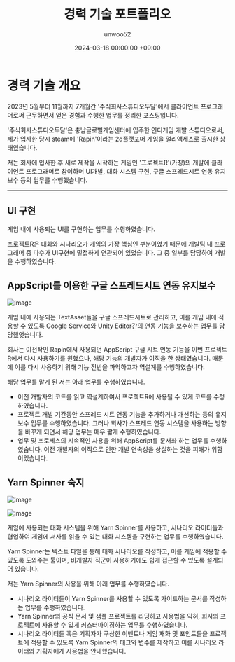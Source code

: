﻿---
title: 경력 기술 포트폴리오
author: unwoo52
date: 2024-03-18 00:00:00 +09:00
categories: [Career, Portfolio]
tags: [Career]
---

# 경력 기술 개요

2023년 5월부터 11월까지 7개월간 '주식회사스튜디오두달'에서 클라이언트 프로그래머로써 근무하면서 얻은 경험과 수행한 업무를 정리한 포스팅입니다.

'주식회사스튜디오두달'은 충남글로벌게임센터에 입주한 인디게임 개발 스튜디오로써, 제가 입사한 당시 steam에 'Rapin'이라는 2d플랫포머 게임을 얼리액세스로 출시한 상태였습니다.

저는 회사에 입사한 후 새로 제작을 시작하는 게임인 '프로젝트R'(가칭)의 개발에 클라이언트 프로그래머로 참여하며 UI개발, 대화 시스템 구현, 구글 스프레드시트 연동 유지보수 등의 업무를 수행했습니다.

---

## UI 구현

게임 내에 사용되는 UI를 구현하는 업무를 수행하였습니다.

프로젝트R은 대화와 시나리오가 게임의 가장 핵심인 부분이었기 때문에 개발팀 내 프로그래머 중 다수가 UI구현에 밀접하게 연관되어 있었습니다. 그 중 일부를 담당하여 개발을 수행하였습니다.

## AppScript를 이용한 구글 스프레드시트 연동 유지보수

![image](https://github.com/unwoo52/unwoo52.github.io/assets/73688472/40560bd9-7b7b-473a-b1e2-3a29d6dcb2d5)

게임 내에 사용되는 TextAsset들을 구글 스프레드시트로 관리하고, 이를 게임 내에 적용할 수 있도록 Google Service와 Unity Editor간의 연동 기능을 보수하는 업무를 담당했엇습니다.

회사는 이전작인 Rapin에서 사용되던 AppScript 구글 시트 연동 기능을 이번 프로젝트R에서 다시 사용하기를 원했으나, 해당 기능의 개발자가 이직을 한 상태였습니다. 때문에 이를 다시 사용하기 위해 기능 전반을 파악하고자 역설계를 수행하였습니다.

해당 업무를 맡게 된 저는 아래 업무를 수행하였습니다.

* 이전 개발자의 코드를 읽고 역설계하여서 프로젝트R에 사용될 수 있게 코드를 수정하였습니다.
* 프로젝트 개발 기간동안 스프레드 시트 연동 기능을 추가하거나 개선하는 등의 유지보수 업무를 수행하였습니다. 그러나 회사가 스프레드 연동 시스템을 사용하는 방향을 바꾸게 되면서 해당 업무는 매우 짧게 수행하였습니다.
* 업무 및 프로세스의 지속적인 사용을 위해 AppScript를 문서화 하는 업무를 수행하였습니다. 이전 개발자의 이직으로 인한 개발 연속성을 상실하는 것을 피해가 위함이었습니다.

## Yarn Spinner 숙지

![image](https://github.com/unwoo52/unwoo52.github.io/assets/73688472/5cc9351a-fa58-411d-bf6d-b92ca71b0864)

![image](https://github.com/unwoo52/unwoo52.github.io/assets/73688472/8d218048-dd60-4727-8ba7-ffe2242fd55a)

게임에 사용되는 대화 시스템을 위해 Yarn Spinner를 사용하고, 시나리오 라이터들과 협업하여 게임에 서사를 읽을 수 있는 대화 시스템을 구현하는 업무를 수행하였습니다.

Yarn Spinner는 텍스트 파일을 통해 대화 시나리오를 작성하고, 이를 게임에 적용할 수 있도록 도와주는 툴이며, 비개발자 직군이 사용하기에도 쉽게 접근할 수 있도록 설계되어 있습니다.

저는 Yarn Spinner의 사용을 위해 아래 업무를 수행하였습니다.

* 시나리오 라이터들이 Yarn Spinner를 사용할 수 있도록 가이드하는 문서를 작성하는 업무를 수행하였습니다.
* Yarn Spinner의 공식 문서 및 샘플 프로젝트를 리딩하고 사용법을 익혀, 회사의 프로젝트에 사용할 수 있게 커스터마이징하는 업무를 수행하였습니다.
* 시나리오 라이터들 혹은 기획자가 구상한 이벤트나 게임 재화 및 포인트들을 프로젝트에 적용할 수 있도록 Yarn Spinner의 태그와 변수를 제작하고 이를 시나리오 라이터와 기획자에게 사용법을 안내했습니다.
